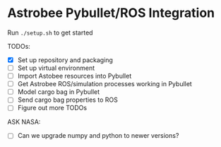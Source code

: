 # Astrobee Pybullet/ROS Integration

Run `./setup.sh` to get started

TODOs:
- [X] Set up repository and packaging
- [ ] Set up virtual environment
- [ ] Import Astobee resources into Pybullet
- [ ] Get Astrobee ROS/simulation processes working in Pybullet
- [ ] Model cargo bag in Pybullet
- [ ] Send cargo bag properties to ROS
- [ ] Figure out more TODOs

ASK NASA:
- [ ] Can we upgrade numpy and python to newer versions?
